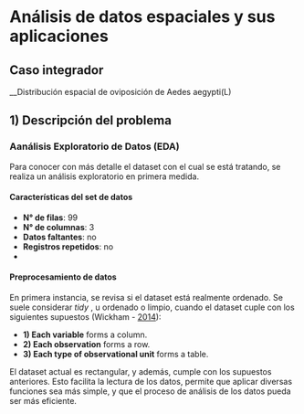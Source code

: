 # Análisis de datos espaciales y sus aplicaciones


## Caso integrador

__Distribución espacial de oviposición de Aedes aegypti(L)




##  1) Descripción del problema

### Aanálisis Exploratorio de Datos (EDA)

Para conocer con más detalle el dataset con el cual se está tratando, se realiza un análisis exploratorio en primera medida.

#### Características del set de datos

- __N° de filas__: 99
- __N° de columnas__: 3
- __Datos faltantes__: no
- __Registros repetidos__: no
- 


#### Preprocesamiento de datos

En primera instancia, se revisa si el dataset está realmente ordenado. Se suele considerar _tidy_ , u ordenado o limpio, cuando el dataset cuple con los siguientes supuestos (Wickham - [2014](https://bookdown.org/daniel_dauber_io/r4np_book/data-wrangling.html#ref-wickham2014tidy)):

- **1) Each variable** forms a column.
- **2) Each observation** forms a row.
- **3) Each type of observational unit** forms a table.

El dataset actual es rectangular, y además, cumple con los supuestos anteriores. Esto facilita la lectura de los datos, permite que aplicar diversas funciones sea más simple, y que el proceso de análisis de los datos pueda ser más eficiente.
